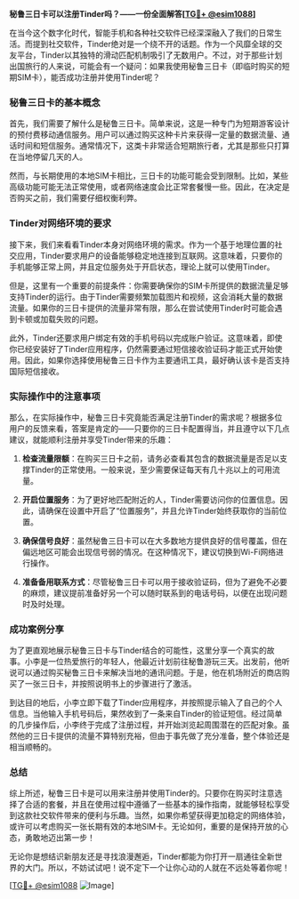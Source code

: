 **秘鲁三日卡可以注册Tinder吗？——一份全面解答[[TG💪+ @esim1088](https://t.me/s/esim1088)]**

在当今这个数字化时代，智能手机和各种社交软件已经深深融入了我们的日常生活。而提到社交软件，Tinder绝对是一个绕不开的话题。作为一个风靡全球的交友平台，Tinder以其独特的滑动匹配机制吸引了无数用户。不过，对于那些计划出国旅行的人来说，可能会有一个疑问：如果我使用秘鲁三日卡（即临时购买的短期SIM卡），能否成功注册并使用Tinder呢？

### 秘鲁三日卡的基本概念

首先，我们需要了解什么是秘鲁三日卡。简单来说，这是一种专门为短期游客设计的预付费移动通信服务。用户可以通过购买这种卡片来获得一定量的数据流量、通话时间和短信服务。通常情况下，这类卡非常适合短期旅行者，尤其是那些只打算在当地停留几天的人。

然而，与长期使用的本地SIM卡相比，三日卡的功能可能会受到限制。比如，某些高级功能可能无法正常使用，或者网络速度会比正常套餐慢一些。因此，在决定是否购买之前，我们需要仔细权衡利弊。

### Tinder对网络环境的要求

接下来，我们来看看Tinder本身对网络环境的需求。作为一个基于地理位置的社交应用，Tinder要求用户的设备能够稳定地连接到互联网。这意味着，只要你的手机能够正常上网，并且定位服务处于开启状态，理论上就可以使用Tinder。

但是，这里有一个重要的前提条件：你需要确保你的SIM卡所提供的数据流量足够支持Tinder的运行。由于Tinder需要频繁加载图片和视频，这会消耗大量的数据流量。如果你的三日卡提供的流量非常有限，那么在尝试使用Tinder时可能会遇到卡顿或加载失败的问题。

此外，Tinder还要求用户绑定有效的手机号码以完成账户验证。这意味着，即使你已经安装好了Tinder应用程序，仍然需要通过短信接收验证码才能正式开始使用。因此，如果你选择使用秘鲁三日卡作为主要通讯工具，最好确认该卡是否支持国际短信接收。

### 实际操作中的注意事项

那么，在实际操作中，秘鲁三日卡究竟能否满足注册Tinder的需求呢？根据多位用户的反馈来看，答案是肯定的——只要你的三日卡配置得当，并且遵守以下几点建议，就能顺利注册并享受Tinder带来的乐趣：

1. **检查流量限额**：在购买三日卡之前，请务必查看其包含的数据流量是否足以支撑Tinder的正常使用。一般来说，至少需要保证每天有几十兆以上的可用流量。

2. **开启位置服务**：为了更好地匹配附近的人，Tinder需要访问你的位置信息。因此，请确保在设置中开启了“位置服务”，并且允许Tinder始终获取你的当前位置。

3. **确保信号良好**：虽然秘鲁三日卡可以在大多数地方提供良好的信号覆盖，但在偏远地区可能会出现信号弱的情况。在这种情况下，建议切换到Wi-Fi网络进行操作。

4. **准备备用联系方式**：尽管秘鲁三日卡可以用于接收验证码，但为了避免不必要的麻烦，建议提前准备好另一个可以随时联系到的电话号码，以便在出现问题时及时处理。

### 成功案例分享

为了更直观地展示秘鲁三日卡与Tinder结合的可能性，这里分享一个真实的故事。小李是一位热爱旅行的年轻人，他最近计划前往秘鲁游玩三天。出发前，他听说可以通过购买秘鲁三日卡来解决当地的通讯问题。于是，他在机场附近的商店购买了一张三日卡，并按照说明书上的步骤进行了激活。

到达目的地后，小李立即下载了Tinder应用程序，并按照提示输入了自己的个人信息。当他输入手机号码后，果然收到了一条来自Tinder的验证短信。经过简单的几步操作后，小李终于完成了注册过程，并开始浏览起周围潜在的匹配对象。虽然他的三日卡提供的流量不算特别充裕，但由于事先做了充分准备，整个体验还是相当顺畅的。

### 总结

综上所述，秘鲁三日卡是可以用来注册并使用Tinder的。只要你在购买时注意选择了合适的套餐，并且在使用过程中遵循了一些基本的操作指南，就能够轻松享受到这款社交软件带来的便利与乐趣。当然，如果你希望获得更加稳定的网络体验，或许可以考虑购买一张长期有效的本地SIM卡。无论如何，重要的是保持开放的心态，勇敢地迈出第一步！

无论你是想结识新朋友还是寻找浪漫邂逅，Tinder都能为你打开一扇通往全新世界的大门。所以，不妨试试吧！说不定下一个让你心动的人就在不远处等着你呢！

[[TG💪+ @esim1088](https://t.me/s/esim1088) ![Image](https://i.postimg.cc/4NQfJmqS/Snipaste-2025-05-13-00-14-12.png)]